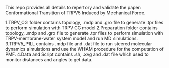 This repo provides all details to repertory and validate the paper: Conformational Transition of TRPV5 Induced by Mechanical Force.

1.TRPV_CG folder contains topology, .mdp and .gro file to generate .tpr files to perform simulation with TRPV CG model
2.Preparation folder contains topology, .mdp and .gro file to generate .tpr files to perform simulation with TRPV-membrane-water system model and run MD simulations.
3.TRPV5_PILL contains .mdp file and .dat file to run steered molecular dynamics simulations and use the WHAM procedure for the computation of PMF.
4.Data and Script contains .sh, .xvg and .dat file which used to monitor distances and angles to get data.

